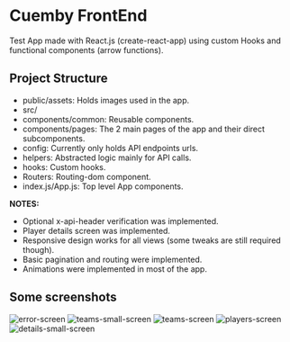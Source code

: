 # Cuemby FrontEnd

Test App made with React.js (create-react-app) using custom Hooks and functional components (arrow functions).

## Project Structure

- public/assets: Holds images used in the app.
- src/
- components/common: Reusable components.
- components/pages: The 2 main pages of the app and their direct subcomponents.
- config: Currently only holds API endpoints urls.
- helpers: Abstracted logic mainly for API calls.
- hooks: Custom hooks.
- Routers: Routing-dom component.
- index.js/App.js: Top level App components.

**NOTES:** 
- Optional x-api-header verification was implemented.
- Player details screen was implemented.
- Responsive design works for all views (some tweaks are still required though).
- Basic pagination and routing were implemented.
- Animations were implemented in most of the app.

## Some screenshots
![error-screen](https://user-images.githubusercontent.com/52900601/129425880-2286e9c3-7602-42a7-bda0-b2ddd763c8f8.png)
![teams-small-screen](https://user-images.githubusercontent.com/52900601/129425881-6f83a77e-8f87-499b-8d49-39c7808e01cc.png)
![teams-screen](https://user-images.githubusercontent.com/52900601/129425882-00c4e4f5-bc1a-4add-8d95-e643e6dd2d2a.png)
![players-screen](https://user-images.githubusercontent.com/52900601/129425885-c446677c-b885-4155-ad0c-9fe97f05799d.png)
![details-small-screen](https://user-images.githubusercontent.com/52900601/129425886-fc12e927-1ec2-46e3-a18d-09b60b0685a8.png)
